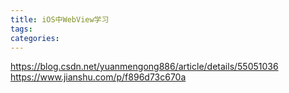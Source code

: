 ```yaml
---
title: iOS中WebView学习
tags:
categories:
---
```

https://blog.csdn.net/yuanmengong886/article/details/55051036
https://www.jianshu.com/p/f896d73c670a

